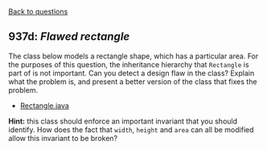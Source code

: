 [Back to questions](../README.md)

## 937d: *Flawed rectangle*

The class below models a rectangle shape, which has a particular area.
For the purposes of this question, the inheritance hierarchy that `Rectangle`
is part of is not important.  Can you detect a design flaw in the class?
Explain what the problem is, and present a better version of the class that fixes
the problem.

* [Rectangle.java](../solutions/code/tutorialquestions/question937d/flawedrectangle/Rectangle.java)

**Hint:** this class should enforce an important invariant that you should
identify.  How does the fact that `width`, `height` and
`area` can all be modified allow this invariant to be broken?